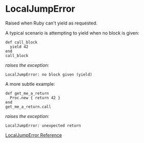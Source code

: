# LocalJumpError

Raised when Ruby can't yield as requested.

A typical scenario is attempting to yield when no block is given:

    def call_block
      yield 42
    end
    call_block

*raises the exception:*

    LocalJumpError: no block given (yield)

A more subtle example:

    def get_me_a_return
      Proc.new { return 42 }
    end
    get_me_a_return.call

*raises the exception:*

    LocalJumpError: unexpected return

[LocalJumpError Reference](http://ruby-doc.org/core-2.5.0/LocalJumpError.html)